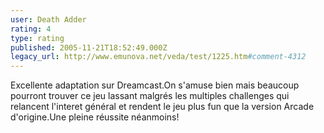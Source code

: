 ```yaml
---
user: Death Adder
rating: 4
type: rating
published: 2005-11-21T18:52:49.000Z
legacy_url: http://www.emunova.net/veda/test/1225.htm#comment-4312
---
```

Excellente adaptation sur Dreamcast.On s'amuse bien mais beaucoup pourront trouver ce jeu lassant malgrés les multiples challenges qui relancent l'interet général et rendent le jeu plus fun que la version Arcade d'origine.Une pleine réussite néanmoins!